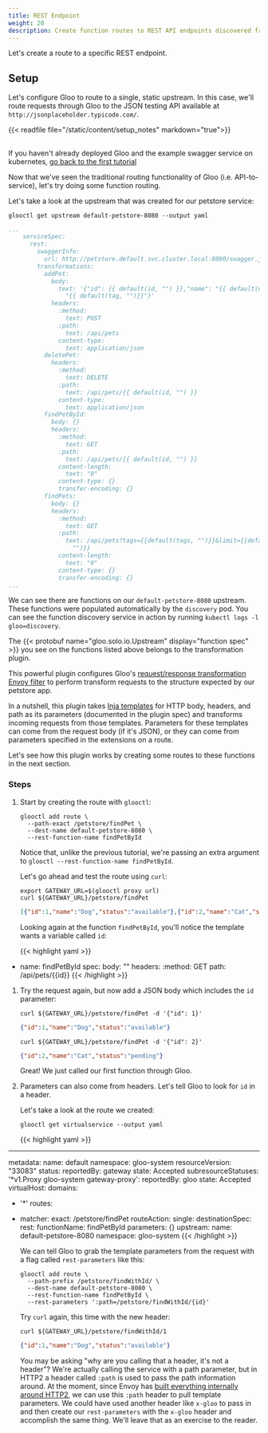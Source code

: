 ```yaml
---
title: REST Endpoint
weight: 20
description: Create function routes to REST API endpoints discovered from a Swagger (OpenAPI) specification.
---
```


Let's create a route to a specific REST endpoint. 

## Setup

Let's configure Gloo to route to a single, static upstream. In this case, we'll route requests through Gloo 
to the JSON testing API available at `http://jsonplaceholder.typicode.com/`. 

{{< readfile file="/static/content/setup_notes" markdown="true">}}

## 

If you haven't already deployed Gloo and the example swagger service on kubernetes, [go back to the first tutorial](../../../../../../hello_world) 

Now that we've seen the traditional routing functionality of Gloo (i.e. API-to-service), let's try doing some function routing.

Let's take a look at the upstream that was created for our petstore service:

```shell
glooctl get upstream default-petstore-8080 --output yaml
```
```yaml
...
    serviceSpec:
      rest:
        swaggerInfo:
          url: http://petstore.default.svc.cluster.local:8080/swagger.json
        transformations:
          addPet:
            body:
              text: '{"id": {{ default(id, "") }},"name": "{{ default(name, "")}}","tag":
                "{{ default(tag, "")}}"}'
            headers:
              :method:
                text: POST
              :path:
                text: /api/pets
              content-type:
                text: application/json
          deletePet:
            headers:
              :method:
                text: DELETE
              :path:
                text: /api/pets/{{ default(id, "") }}
              content-type:
                text: application/json
          findPetById:
            body: {}
            headers:
              :method:
                text: GET
              :path:
                text: /api/pets/{{ default(id, "") }}
              content-length:
                text: "0"
              content-type: {}
              transfer-encoding: {}
          findPets:
            body: {}
            headers:
              :method:
                text: GET
              :path:
                text: /api/pets?tags={{default(tags, "")}}&limit={{default(limit,
                  "")}}
              content-length:
                text: "0"
              content-type: {}
              transfer-encoding: {}
...
```

We can see there are functions on our `default-petstore-8080` upstream. These functions were populated automatically by
the `discovery` pod. You can see the function discovery service in action by running `kubectl logs -l gloo=discovery`.

The {{< protobuf name="gloo.solo.io.Upstream" display="function spec" >}} you see on the functions
listed above belongs to the transformation plugin. <!--(TODO)-->

This powerful plugin configures Gloo's [request/response transformation Envoy filter](https://github.com/solo-io/envoy-transformation)
to perform transform requests to the structure expected by our petstore app.

In a nutshell, this plugin takes [Inja templates](https://github.com/pantor/inja) for HTTP body, headers, and path as its parameters
(documented in the plugin spec) and transforms incoming requests from those templates. Parameters for these templates
can come from the request body (if it's JSON), or they can come from parameters specified in the extensions on a route.

Let's see how this plugin works by creating some routes to these functions in the next section.

### Steps

1. Start by creating the route with `glooctl`:

    ```shell
    glooctl add route \
      --path-exact /petstore/findPet \
      --dest-name default-petstore-8080 \
      --rest-function-name findPetById
    ```

    Notice that, unlike the previous tutorial, we're passing an extra argument to `glooctl --rest-function-name findPetById`.

    Let's go ahead and test the route using `curl`:

    ```shell
    export GATEWAY_URL=$(glooctl proxy url)
    curl ${GATEWAY_URL}/petstore/findPet
    ```

    ```json
    [{"id":1,"name":"Dog","status":"available"},{"id":2,"name":"Cat","status":"pending"}]
    ```

    Looking again at the function `findPetById`, you'll notice the template wants a variable called `id`:

    {{< highlight yaml >}}
- name: findPetById
  spec:
    body: ""
    headers:
      :method: GET
    path: /api/pets/{{id}}
    {{< /highlight >}}

1. Try the request again, but now add a JSON body which includes the `id` parameter:

    ```shell
    curl ${GATEWAY_URL}/petstore/findPet -d '{"id": 1}'
    ```

    ```json
    {"id":1,"name":"Dog","status":"available"}
    ```

    ```shell
    curl ${GATEWAY_URL}/petstore/findPet -d '{"id": 2}'
    ```

    ```json
    {"id":2,"name":"Cat","status":"pending"}
    ```

    Great! We just called our first function through Gloo.

1. Parameters can also come from headers. Let's tell Gloo to look for `id` in a header.

    Let's take a look at the route we created:

    ```shell
    glooctl get virtualservice --output yaml
    ```

    {{< highlight yaml >}}
---
metadata:
  name: default
  namespace: gloo-system
  resourceVersion: "33083"
status:
  reportedBy: gateway
  state: Accepted
  subresourceStatuses:
    '*v1.Proxy gloo-system gateway-proxy':
      reportedBy: gloo
      state: Accepted
virtualHost:
  domains:
  - '*'
  routes:
  - matcher:
      exact: /petstore/findPet
    routeAction:
      single:
        destinationSpec:
          rest:
            functionName: findPetById
            parameters: {}
        upstream:
          name: default-petstore-8080
          namespace: gloo-system
    {{< /highlight >}}

    We can tell Gloo to grab the template parameters from the request with a flag called `rest-parameters` like this:

    ```shell
    glooctl add route \
      --path-prefix /petstore/findWithId/ \
      --dest-name default-petstore-8080 \
      --rest-function-name findPetById \
      --rest-parameters ':path=/petstore/findWithId/{id}'
    ```

    Try `curl` again, this time with the new header:

    ```shell
    curl ${GATEWAY_URL}/petstore/findWithId/1
    ```

    ```json
    {"id":1,"name":"Dog","status":"available"}
    ```

    You may be asking "why are you calling that a header, it's not a header"? We're actually calling the service
    with a path parameter, but in HTTP2 a header called `:path` is used to pass the path information around. At the
    moment, since Envoy has [built everything internally around HTTP2](https://www.envoyproxy.io/docs/envoy/v1.11.0/intro/arch_overview/http/http_connection_management),
    we can use this `:path` header to pull template parameters. We could have used another header like `x-gloo` to pass
    in and then create our `rest-parameters` with the `x-gloo` header and accomplish the same thing. We'll leave that
    as an exercise to the reader.
